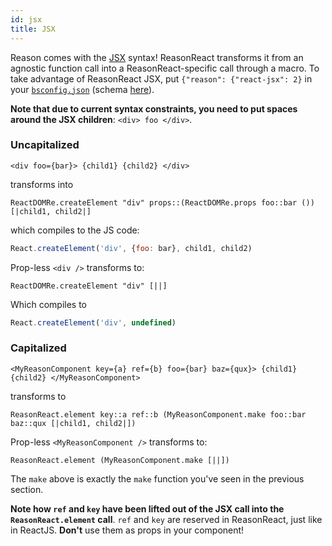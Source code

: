 ```yaml
---
id: jsx
title: JSX
---
```

Reason comes with the [JSX](https://reasonml.github.io/guide/language/jsx) syntax! ReasonReact transforms it from an agnostic function call into a ReasonReact-specific call through a macro. To take advantage of ReasonReact JSX, put `{"reason": {"react-jsx": 2}` in your [`bsconfig.json`](http://bucklescript.github.io/bucklescript/Manual.html#_bucklescript_build_system_code_bsb_code) (schema [here](http://bucklescript.github.io/bucklescript/docson/#build-schema.json)).

**Note that due to current syntax constraints, you need to put spaces around the JSX children**: `<div> foo </div>`.

### Uncapitalized

```reason
<div foo={bar}> {child1} {child2} </div>
```

transforms into

```reason
ReactDOMRe.createElement "div" props::(ReactDOMRe.props foo::bar ()) [|child1, child2|]
```

which compiles to the JS code:

```js
React.createElement('div', {foo: bar}, child1, child2)
```

Prop-less `<div />` transforms to:

```reason
ReactDOMRe.createElement "div" [||]
```

Which compiles to

```js
React.createElement('div', undefined)
```

### Capitalized

```reason
<MyReasonComponent key={a} ref={b} foo={bar} baz={qux}> {child1} {child2} </MyReasonComponent>
```

transforms to

```reason
ReasonReact.element key::a ref::b (MyReasonComponent.make foo::bar baz::qux [|child1, child2|])
```

Prop-less `<MyReasonComponent />` transforms to:

```reason
ReasonReact.element (MyReasonComponent.make [||])
```

The `make` above is exactly the `make` function you've seen in the previous section.

**Note how `ref` and `key` have been lifted out of the JSX call into the `ReasonReact.element` call**. `ref` and `key` are reserved in ReasonReact, just like in ReactJS. **Don't** use them as props in your component!

